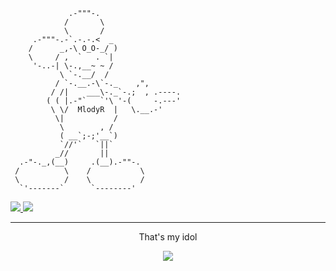 ```
             .-"""-.                                                                                              
            /       \
            \       /
     .-"""-.-`.-.-.<  _
    /      _,-\ O_O-_/ ) 
    \     / ,  `   . `|
     '-..-| \-.,__~ ~ /        
           \ `-.__/  /         
          / `-.__.-\`-._    ,",
         / /|    ___\-._`-.;  , .----.  
        ( ( |.-"`   `'\ '-(     -.---' 
         \ \/  MlodyR  |   \.__.-'
          \|           /     
           \        , /
           ( __`;-;'__`)
           `//'`   `||`
          _//       ||
  .-"-._,(__)     .(__).-""-.
 /          \    /           \
 \          /    \           /
  `'-------`      `--------'
```
<p align="left">
  <a href="https://skillicons.dev">
    <img src="https://profile-counter.glitch.me/MlodyR/count.svg" />
  </a>
   <img src="https://skillicons.dev/icons?i=lua,js,cpp" />
</p>


---
<p align="center">
That's my idol
</p>

<p align="center">
  <img src="https://media.discordapp.net/attachments/995805361728655360/1055234869577392181/krzysieksilkapog.png?width=683&height=683">
</p>
